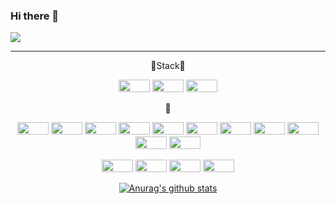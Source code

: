 ### Hi there 👋




<img src="https://capsule-render.vercel.app/api?type=slice&color=auto&height=300&section=header&text=SeungJun&fontSize=90" />






---

<div align=center>
🔨Stack🔨
<p>
<img src= "https://img.shields.io/static/v1?style=for-the-badge&message=Spring+Boot&color=6DB33F&logo=Spring+Boot&logoColor=FFFFFF&label=" width="50" height="20"/>
 <img src= "https://img.shields.io/badge/java-%23ED8B00.svg?style=for-the-badge&logo=java&logoColor=white" width="50" height="20"/>
<img src= "https://img.shields.io/badge/spring-%236DB33F.svg?style=for-the-badge&logo=spring&logoColor=white" width="50" height="20"/> 

</p>


🔨
<p>
<img src= "https://img.shields.io/badge/mysql-%2300f.svg?style=for-the-badge&logo=mysql&logoColor=white" width="50" height="20"/>
<img src= "https://img.shields.io/badge/AWS-%23FF9900.svg?style=for-the-badge&logo=amazon-aws&logoColor=white" width="50" height="20"/>
<img src= "https://img.shields.io/badge/Google%20Chrome-4285F4?style=for-the-badge&logo=GoogleChrome&logoColor=white" width="50" height="20"/>
<img src= "https://img.shields.io/badge/Notion-%23000000.svg?style=for-the-badge&logo=notion&logoColor=white" width="50" height="20"/>
<img src= "https://img.shields.io/badge/Gradle-02303A.svg?style=for-the-badge&logo=Gradle&logoColor=white" width="50" height="20"/>
<img src= "https://img.shields.io/badge/Ubuntu-E95420?style=for-the-badge&logo=ubuntu&logoColor=white" width="50" height="20"/>
<img src= "https://img.shields.io/badge/Slack-4A154B?style=for-the-badge&logo=slack&logoColor=white" width="50" height="20"/>
<img src= "https://img.shields.io/badge/Gmail-D14836?style=for-the-badge&logo=gmail&logoColor=white" width="50" height="20"/>
<img src= "https://img.shields.io/badge/Facebook-%231877F2.svg?style=for-the-badge&logo=Facebook&logoColor=white" width="50" height="20"/>
<img src= "https://img.shields.io/badge/github-%23121011.svg?style=for-the-badge&logo=github&logoColor=white" width="50" height="20"/>
<img src= "https://img.shields.io/badge/git-%23F05033.svg?style=for-the-badge&logo=git&logoColor=white" width="50" height="20"/>
<p>
<img src= "https://img.shields.io/badge/IntelliJIDEA-000000.svg?style=for-the-badge&logo=intellij-idea&logoColor=white" width="50" height="20"/>
<img src= "https://img.shields.io/badge/Visual%20Studio%20Code-0078d7.svg?style=for-the-badge&logo=visual-studio-code&logoColor=white" width="50" height="20"/>
<img src= "https://img.shields.io/badge/mac%20os-000000?style=for-the-badge&logo=macos&logoColor=F0F0F0" width="50" height="20"/>
<img src= "https://img.shields.io/badge/Windows-0078D6?style=for-the-badge&logo=windows&logoColor=white" width="50" height="20"/>
</p>
 
 
 
 
 [![Anurag's github stats](https://github-readme-stats.vercel.app/api?username=LEESEUNGJUNa&show_icons=true&theme=Gradient)](https://github.com/anuraghazra/github-readme-stats)

</div>


